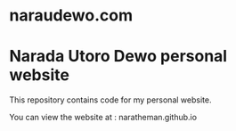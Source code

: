 # naraudewo.com

# Narada Utoro Dewo personal website

This repository contains code for my personal website.

You can view the website at : naratheman.github.io
